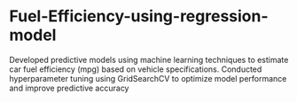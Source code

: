 # Fuel-Efficiency-using-regression-model
Developed predictive models using machine learning techniques to
estimate car fuel efficiency (mpg) based on vehicle specifications. Conducted hyperparameter tuning using GridSearchCV to optimize model performance and improve predictive accuracy
